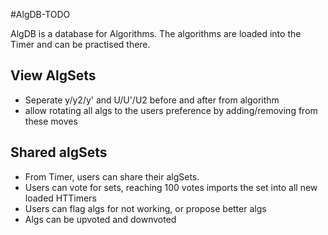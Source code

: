 #AlgDB-TODO

AlgDB is a database for Algorithms. The algorithms are loaded into the Timer and can be practised there.

View AlgSets
------------
- Seperate y/y2/y' and U/U'/U2 before and after from algorithm
- allow rotating all algs to the users preference by adding/removing from these moves

Shared algSets
--------------
- From Timer, users can share their algSets.
- Users can vote for sets, reaching 100 votes imports the set into all new loaded HTTimers
- Users can flag algs for not working, or propose better algs
- Algs can be upvoted and downvoted
